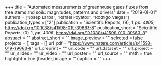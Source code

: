 +++
title = "Automated measurements of greenhouse gases fluxes from tree stems and soils: magnitudes, patterns and drivers"
date = "2019-01-01"
authors = ["Josep Barba", "Rafael Poyatos", "Rodrigo Vargas"]
publication_types = ["2"]
publication = "Scientific Reports, (9), 1, _pp. 4005_, https://doi.org/10.1038/s41598-019-39663-8"
publication_short = "Scientific Reports, (9), 1, _pp. 4005_, https://doi.org/10.1038/s41598-019-39663-8"
abstract = ""
abstract_short = ""
image_preview = ""
selected = false
projects = []
tags = []
url_pdf = "https://www.nature.com/articles/s41598-019-39663-8"
url_preprint = ""
url_code = ""
url_dataset = ""
url_project = ""
url_slides = ""
url_video = ""
url_poster = ""
url_source = ""
math = true
highlight = true
[header]
image = ""
caption = ""
+++
